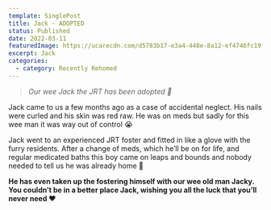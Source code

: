 ```yaml
---
template: SinglePost
title: Jack - ADOPTED
status: Published
date: 2022-03-11
featuredImage: https://ucarecdn.com/d5783b17-e3a4-448e-8a12-ef4746fc19fb/-/crop/1536x1393/0,44/-/preview/
excerpt: Jack
categories:
  - category: Recently Rehomed
---
```

> *Our wee Jack the JRT has been adopted 🤗*


Jack came to us a few months ago as a case of accidental neglect. His nails were curled and his skin was red raw. He was on meds but sadly for this wee man it was way out of control 😭


Jack went to an experienced JRT foster and fitted in like a glove with the furry residents. After a change of meds, which he’ll be on for life, and regular medicated baths this boy came on leaps and bounds and nobody needed to tell us he was already home 🏡


**He has even taken up the fostering himself with our wee old man Jacky. You couldn’t be in a better place Jack, wishing you all the luck that you’ll never need ❤️**